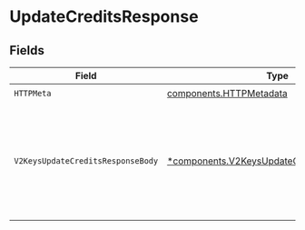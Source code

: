 # UpdateCreditsResponse


## Fields

| Field                                                                                                     | Type                                                                                                      | Required                                                                                                  | Description                                                                                               |
| --------------------------------------------------------------------------------------------------------- | --------------------------------------------------------------------------------------------------------- | --------------------------------------------------------------------------------------------------------- | --------------------------------------------------------------------------------------------------------- |
| `HTTPMeta`                                                                                                | [components.HTTPMetadata](../../models/components/httpmetadata.md)                                        | :heavy_check_mark:                                                                                        | N/A                                                                                                       |
| `V2KeysUpdateCreditsResponseBody`                                                                         | [*components.V2KeysUpdateCreditsResponseBody](../../models/components/v2keysupdatecreditsresponsebody.md) | :heavy_minus_sign:                                                                                        | Credits updated successfully. Response includes updated remaining credits and refill settings.<br/>       |